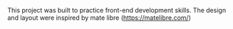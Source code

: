 This project was built to practice front-end development skills. The design and layout were inspired by mate libre (https://matelibre.com/)
